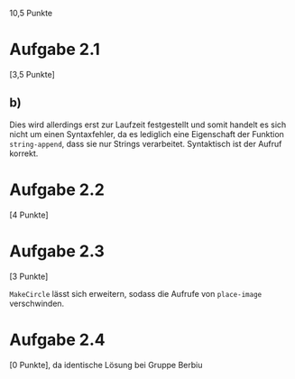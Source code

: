 10,5 Punkte

# Aufgabe 2.1

[3,5 Punkte]

## b)

Dies wird allerdings erst zur Laufzeit festgestellt und somit handelt es sich
nicht um einen Syntaxfehler, da es lediglich eine Eigenschaft der Funktion
`string-append`, dass sie nur Strings verarbeitet. Syntaktisch ist der Aufruf
korrekt.

# Aufgabe 2.2

[4 Punkte]

# Aufgabe 2.3

[3 Punkte]

`MakeCircle` lässt sich erweitern, sodass die Aufrufe von `place-image` verschwinden.

# Aufgabe 2.4

[0 Punkte], da identische Lösung bei Gruppe Berbiu
